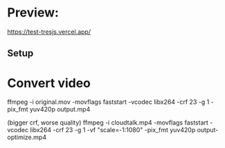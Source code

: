 # Preview:

https://test-tresjs.vercel.app/

## Setup

# Convert video

ffmpeg -i original.mov -movflags faststart -vcodec libx264 -crf 23 -g 1 -pix_fmt yuv420p output.mp4

(bigger crf, worse quality)
ffmpeg -i cloudtalk.mp4 -movflags faststart -vcodec libx264 -crf 23 -g 1 -vf "scale=-1:1080" -pix_fmt yuv420p output-optimize.mp4
